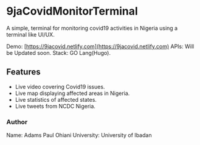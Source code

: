 # 9jaCovidMonitorTerminal

A simple, terminal for monitoring covid19 activities in Nigeria using a terminal like UI/UX.

Demo: [https://9jacovid.netlify.com](https://9jacovid.netlify.com)
APIs: Will be Updated soon.
Stack: GO Lang(Hugo).

## Features

- Live video covering Covid19 issues.
- Live map displaying affected areas in Nigeria.
- Live statistics of affected states.
- Live tweets from NCDC Nigeria.

### Author

Name: Adams Paul Ohiani
University: University of Ibadan

